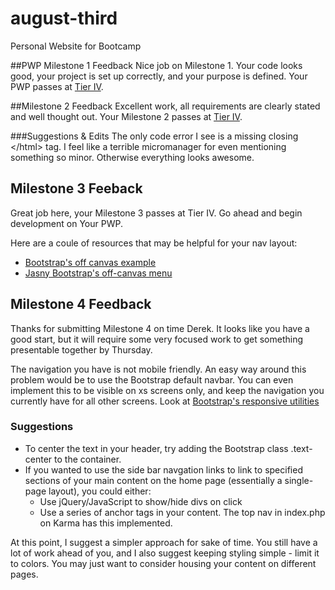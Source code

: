 # august-third
Personal Website for Bootcamp

##PWP Milestone 1 Feedback
Nice job on Milestone 1. Your code looks good, your project is set up correctly, and your purpose is defined. Your PWP passes at [Tier IV](https://bootcamp-coders.cnm.edu/projects/personal/rubric/).

##Milestone 2 Feedback
Excellent work, all requirements are clearly stated and well thought out. Your Milestone 2 passes at [Tier IV](https://bootcamp-coders.cnm.edu/projects/personal/rubric/).

###Suggestions &amp; Edits
The only code error I see is a missing closing &lt;/html&gt; tag. I feel like a terrible micromanager for even mentioning something so minor. Otherwise everything looks awesome.

## Milestone 3 Feeback
Great job here, your Milestone 3 passes at Tier IV. Go ahead and begin development on Your PWP. 

Here are a coule of resources that may be helpful for your nav layout:

- [Bootstrap's off canvas example](http://getbootstrap.com/examples/offcanvas/)
- [Jasny Bootstrap's off-canvas menu](http://www.jasny.net/bootstrap/components/#navmenu-offcanvas)

## Milestone 4 Feedback
Thanks for submitting Milestone 4 on time Derek. It looks like you have a good start, but it will require some very focused work to get something presentable together by Thursday. 

The navigation you have is not mobile friendly. An easy way around this problem would be to use the Bootstrap default navbar. You can even implement this to be visible on xs screens only, and keep the navigation you currently have for all other screens. Look at [Bootstrap's responsive utilities](http://getbootstrap.com/css/#responsive-utilities) 

### Suggestions
- To center the text in your header, try adding the Bootstrap class .text-center to the container.
- If you wanted to use the side bar navgation links to link to specified sections of your main content on the home page (essentially a single-page layout), you could either: 
  - Use jQuery/JavaScript to show/hide divs on click
  - Use a series of anchor tags in your content. The top nav in index.php on Karma has this implemented.

At this point, I suggest a simpler approach for sake of time. You still have a lot of work ahead of you, and I also suggest keeping styling simple - limit it to colors. You may just want to consider housing your content on different pages.
